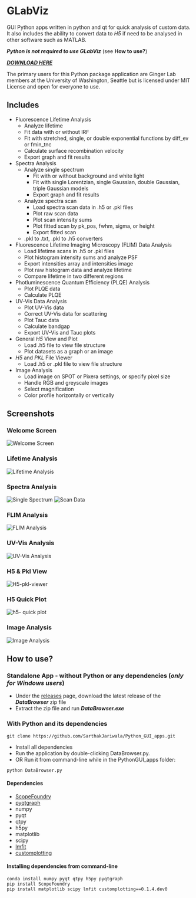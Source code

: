 # GLabViz
GUI Python apps written in python and qt for quick analysis of custom data. It also includes the ability to convert data to *H5* if need to be analysed in other software such as MATLAB.

_**Python is not required to use GLabViz**_ (see **How to use?**)

[_**DOWNLOAD HERE**_](https://github.com/SarthakJariwala/Python_GUI_apps/releases)

The primary users for this Python package application are Ginger Lab members at the University of Washington, Seattle but is licensed under MIT License and open for everyone to use.

## Includes
* Fluorescence Lifetime Analysis
    * Analyze lifetime
    * Fit data with or without IRF
    * Fit with stretched, single, or double exponential functions by diff_ev or fmin_tnc
    * Calculate surface recombination velocity
    * Export graph and fit results
* Spectra Analysis
    * Analyze single spectrum
        * Fit with or without background and white light
        * Fit with single Lorentzian, single Gaussian, double Gaussian, triple Gaussian models
        * Export graph and fit results
    * Analyze spectra scan
        * Load spectra scan data in .h5 or .pkl files
        * Plot raw scan data
        * Plot scan intensity sums
        * Plot fitted scan by pk_pos, fwhm, sigma, or height
        * Export fitted scan
    * .pkl to .txt, .pkl to .h5 converters
* Fluorescence Lifetime Imaging Microscopy (FLIM) Data Analysis
    * Load lifetime scans in .h5 or .pkl files
    * Plot histogram intensity sums and analyze PSF
    * Export intensities array and intensities image
    * Plot raw histogram data and analyze lifetime
    * Compare lifetime in two different regions
* Photluminescence Quantum Efficiency (PLQE) Analysis
    * Plot PLQE data
    * Calculate PLQE
* UV-Vis Data Analysis
    * Plot UV-Vis data
    * Correct UV-Vis data for scattering
    * Plot Tauc data
    * Calculate bandgap
    * Export UV-Vis and Tauc plots
* General *H5* View and Plot
    * Load .h5 file to view file structure
    * Plot datasets as a graph or an image
* *H5* and *PKL* File Viewer
    * Load .h5 or .pkl file to view file structure
* Image Analysis
    * Load image on SPOT or Pixera settings, or specify pixel size
    * Handle RGB and greyscale images 
    * Select magnification
    * Color profile horizontally or vertically

## Screenshots
### Welcome Screen
![Welcome Screen](https://github.com/SarthakJariwala/Python_GUI_apps/blob/master/Screenshots/GLabViz_interface_1.png)
### Lifetime Analysis
![Lifetime Analysis](https://github.com/SarthakJariwala/Python_GUI_apps/blob/master/Screenshots/GLabViz_Lifetime_analysis_2.png)
### Spectra Analysis
![Single Spectrum](https://github.com/SarthakJariwala/Python_GUI_apps/blob/master/Screenshots/GLabViz_Spectrum_analysis_1.png)
![Scan Data](https://github.com/SarthakJariwala/Python_GUI_apps/blob/master/Screenshots/GLabViz_Spectrum_analysis_2.png)
### FLIM Analysis
![FLIM Analysis](https://github.com/SarthakJariwala/Python_GUI_apps/blob/master/Screenshots/GLabViz_FLIM_analysis_2.png)
### UV-Vis Analysis
![UV-Vis Analysis](https://github.com/SarthakJariwala/Python_GUI_apps/blob/master/Screenshots/GLabViz_UVvis_analysis_1.PNG)
### H5 & Pkl View
![H5-pkl-viewer](https://github.com/SarthakJariwala/Python_GUI_apps/blob/master/Screenshots/GLabViz_h5_ViewPlot_analysis_1.PNG)
### H5 Quick Plot
![h5- quick plot](https://github.com/SarthakJariwala/Python_GUI_apps/blob/master/Screenshots/GLabViz_h5_ViewPlot_analysis_2.PNG)
### Image Analysis
![Image Analysis](https://github.com/SarthakJariwala/Python_GUI_apps/blob/master/Screenshots/GLabViz_Image_analysis_1.PNG.png)

## How to use?
### Standalone App - without Python or any dependencies (_only for Windows users_)
* Under the [releases](https://github.com/SarthakJariwala/Python_GUI_apps/releases) page, download the latest release of the _**DataBrowser**_ zip file
* Extract the zip file and run _**DataBrowser.exe**_
### With Python and its dependencies
```
git clone https://github.com/SarthakJariwala/Python_GUI_apps.git
```
* Install all dependencies
* Run the application by double-clicking DataBrowser.py.
* OR Run it from command-line while in the PythonGUI_apps folder:
```
python DataBrowser.py
```

#### Dependencies
* [ScopeFoundry](https://github.com/ScopeFoundry/ScopeFoundry)
* [pyqtgraph](http://www.pyqtgraph.org/) 
* numpy
* pyqt
* qtpy
* h5py
* matplotlib
* scipy
* [lmfit](https://lmfit.github.io/lmfit-py/)
* [customplotting](https://github.com/SarthakJariwala/Custom-Plotting)

#### Installing dependencies from command-line
```
conda install numpy pyqt qtpy h5py pyqtgraph
pip install ScopeFoundry
pip install matplotlib scipy lmfit customplotting==0.1.4.dev0
```
